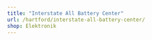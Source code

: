 ```yaml
---
title: "Interstate All Battery Center"
url: /hartford/interstate-all-battery-center/
shop: Elektronik
---
```

